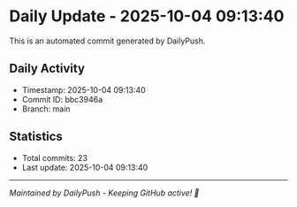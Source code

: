# Daily Update - 2025-10-04 09:13:40

This is an automated commit generated by DailyPush.

## Daily Activity
- Timestamp: 2025-10-04 09:13:40
- Commit ID: bbc3946a
- Branch: main

## Statistics
- Total commits: 23
- Last update: 2025-10-04 09:13:40

---
*Maintained by DailyPush - Keeping GitHub active! 🚀*
